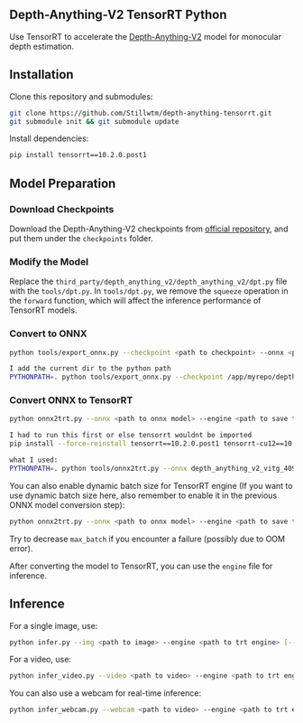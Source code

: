## Depth-Anything-V2 TensorRT Python

Use TensorRT to accelerate the [Depth-Anything-V2](https://github.com/DepthAnything/Depth-Anything-V2) model for monocular depth estimation.

## Installation

Clone this repository and submodules:
```bash
git clone https://github.com/Stillwtm/depth-anything-tensorrt.git
git submodule init && git submodule update
```

Install dependencies:
```bash
pip install tensorrt==10.2.0.post1
```

## Model Preparation

### Download Checkpoints

Download the Depth-Anything-V2 checkpoints from [official repository](https://github.com/DepthAnything/Depth-Anything-V2), and put them under the `checkpoints` folder.

### Modify the Model

Replace the `third_party/depth_anything_v2/depth_anything_v2/dpt.py` file with the `tools/dpt.py`. In `tools/dpt.py`, we remove the `squeeze` operation in the `forward` function, which will affect the inference performance of TensorRT models.

### Convert to ONNX

```bash
python tools/export_onnx.py --checkpoint <path to checkpoint> --onnx <path to save onnx model> --input_size <dpt input size> --encoder <dpt encoder> [--dynamic_batch]

I add the current dir to the python path
PYTHONPATH=. python tools/export_onnx.py --checkpoint /app/myrepo/depth-anything-tensorrt/third_party/depth_anything_v2/depth_anything_v2/checkpoints/depth_anything_v2_vitg.pth --onnx depth_anything_v2_vitg_4090_798.onnx --input_size 798 --encoder vitg
```

### Convert ONNX to TensorRT

```bash
python onnx2trt.py --onnx <path to onnx model> --engine <path to save trt engine> [--fp16]

I had to run this first or else tensorrt wouldnt be imported
pip install --force-reinstall tensorrt==10.2.0.post1 tensorrt-cu12==10.2.0.post1

what I used:
PYTHONPATH=. python tools/onnx2trt.py --onnx depth_anything_v2_vitg_4090_798.onnx --engine depth_anything_v2_vitg_4090_798.trt --fp16
```

You can also enable dynamic batch size for TensorRT engine (If you want to use dynamic batch size here, also remember to enable it in the previous ONNX model conversion step):

```bash
python onnx2trt.py --onnx <path to onnx model> --engine <path to save trt engine> [--fp16] --dynamic_batch --min_batch <minimum batch size> --max_batch <maximum batch size> --opt_batch <optimum batch size>
```

Try to decrease `max_batch` if you encounter a failure (possibly due to OOM error).

After converting the model to TensorRT, you can use the `engine` file for inference.

## Inference

For a single image, use:

```bash
python infer.py --img <path to image> --engine <path to trt engine> [--grayscale]
```

For a video, use:

```bash
python infer_video.py --video <path to video> --engine <path to trt engine> [--batch <batch size>] [--grayscale]
```

You can also use a webcam for real-time inference:

```bash
python infer_webcam.py --webcam <path to video> --engine <path to trt engine> [--grayscale]
```